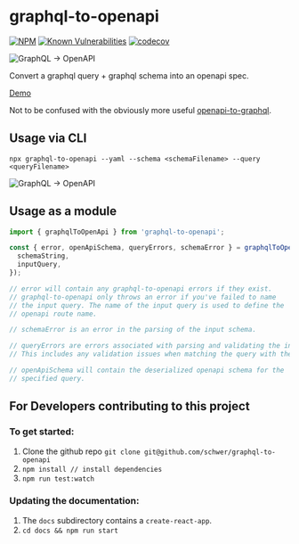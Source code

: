 # graphql-to-openapi

[![NPM](https://img.shields.io/npm/v/graphql-to-openapi.svg)](https://npmjs.com/graphql-to-openapi)
[![Known Vulnerabilities](https://snyk.io/test/github/schwer/graphql-to-openapi/badge.svg)](https://snyk.io/test/github/schwer/graphql-to-openapi)
[![codecov](https://codecov.io/gh/schwer/graphql-to-openapi/branch/master/graph/badge.svg?token=XTRQ95F57X)](https://codecov.io/gh/schwer/graphql-to-openapi)

<img alt="GraphQL → OpenAPI" src="https://raw.github.com/schwer/graphql-to-openapi/master/docs/src/logo.svg?sanitize=true">

Convert a graphql query + graphql schema into an openapi spec.

[Demo](https://schwer.github.io/graphql-to-openapi)

Not to be confused with the obviously more useful
[openapi-to-graphql](https://github.com/ibm/openapi-to-graphql).

## Usage via CLI

```
npx graphql-to-openapi --yaml --schema <schemaFilename> --query <queryFilename>
```

<img alt="GraphQL → OpenAPI" src="https://raw.github.com/schwer/graphql-to-openapi/master/static/usage.gif">

## Usage as a module

```typescript
import { graphqlToOpenApi } from 'graphql-to-openapi';

const { error, openApiSchema, queryErrors, schemaError } = graphqlToOpenApi({
  schemaString,
  inputQuery,
});

// error will contain any graphql-to-openapi errors if they exist.
// graphql-to-openapi only throws an error if you've failed to name
// the input query. The name of the input query is used to define the
// openapi route name.

// schemaError is an error in the parsing of the input schema.

// queryErrors are errors associated with parsing and validating the input query.
// This includes any validation issues when matching the query with the schema.

// openApiSchema will contain the deserialized openapi schema for the
// specified query.
```

## For Developers contributing to this project

### To get started:

1. Clone the github repo `git clone git@github.com/schwer/graphql-to-openapi`
1. `npm install // install dependencies`
1. `npm run test:watch`

### Updating the documentation:

1. The `docs` subdirectory contains a `create-react-app`.
1. `cd docs && npm run start`

